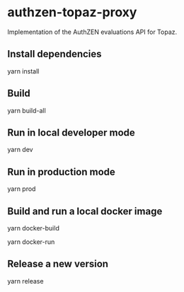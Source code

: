 # authzen-topaz-proxy

Implementation of the AuthZEN evaluations API for Topaz.

## Install dependencies

yarn install

## Build

yarn build-all

## Run in local developer mode

yarn dev

## Run in production mode

yarn prod

## Build and run a local docker image

yarn docker-build

yarn docker-run

## Release a new version

yarn release

